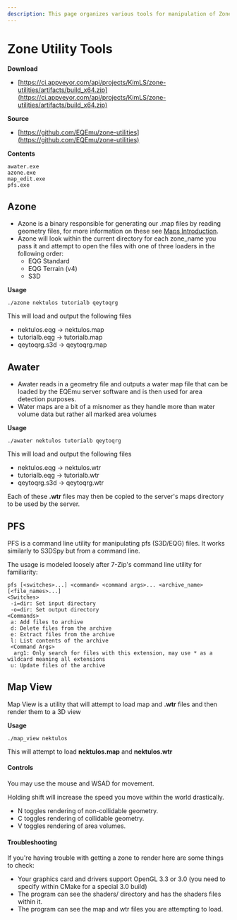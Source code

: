 ```yaml
---
description: This page organizes various tools for manipulation of Zones.
---
```


# Zone Utility Tools

**Download**

* [https://ci.appveyor.com/api/projects/KimLS/zone-utilities/artifacts/build_x64.zip](https://ci.appveyor.com/api/projects/KimLS/zone-utilities/artifacts/build_x64.zip)

**Source**

* [https://github.com/EQEmu/zone-utilities](https://github.com/EQEmu/zone-utilities)

**Contents**

```text
awater.exe
azone.exe
map_edit.exe
pfs.exe
```

## Azone

* Azone is a binary responsible for generating our .map files by reading geometry files, for more information on these see [Maps Introduction](https://eqemu.gitbook.io/server/categories/maps).
* Azone will look within the current directory for each zone_name you pass it and attempt to open the files with one of three loaders in the following order:
  * EQG Standard
  * EQG Terrain (v4)
  * S3D

**Usage**

```text
./azone nektulos tutorialb qeytoqrg
```

This will load and output the following files

* nektulos.eqg -&gt; nektulos.map
* tutorialb.eqg -&gt; tutorialb.map
* qeytoqrg.s3d -&gt; qeytoqrg.map

## Awater

* Awater reads in a geometry file and outputs a water map file that can be loaded by the EQEmu server software and is then used for area detection purposes.
* Water maps are a bit of a misnomer as they handle more than water volume data but rather all marked area volumes

**Usage**

```text
./awater nektulos tutorialb qeytoqrg
```

This will load and output the following files

* nektulos.eqg -&gt; nektulos.wtr
* tutorialb.eqg -&gt; tutorialb.wtr
* qeytoqrg.s3d -&gt; qeytoqrg.wtr

Each of these **.wtr** files may then be copied to the server's maps directory to be used by the server.

## PFS

PFS is a command line utility for manipulating pfs (S3D/EQG) files. It works similarly to S3DSpy but from a command line.

The usage is modeled loosely after 7-Zip's command line utility for familiarity:

```markup
pfs [<switches>...] <command> <command args>... <archive_name> [<file_names>...]
<Switches>
 -i=dir: Set input directory
 -o=dir: Set output directory
<Commands>
 a: Add files to archive
 d: Delete files from the archive
 e: Extract files from the archive
 l: List contents of the archive
 <Command Args>
  arg1: Only search for files with this extension, may use * as a wildcard meaning all extensions
 u: Update files of the archive
```

## Map View

Map View is a utility that will attempt to load map and **.wtr** files and then render them to a 3D view

**Usage**

```text
./map_view nektulos
```

This will attempt to load **nektulos.map** and **nektulos.wtr**

#### Controls

You may use the mouse and WSAD for movement.

Holding shift will increase the speed you move within the world drastically.

* N toggles rendering of non-collidable geometry.
* C toggles rendering of collidable geometry.
* V toggles rendering of area volumes.

#### Troubleshooting

If you're having trouble with getting a zone to render here are some things to check:

* Your graphics card and drivers support OpenGL 3.3 or 3.0 (you need to specify within CMake for a special 3.0 build)
* The program can see the shaders/ directory and has the shaders files within it.
* The program can see the map and wtr files you are attempting to load.

